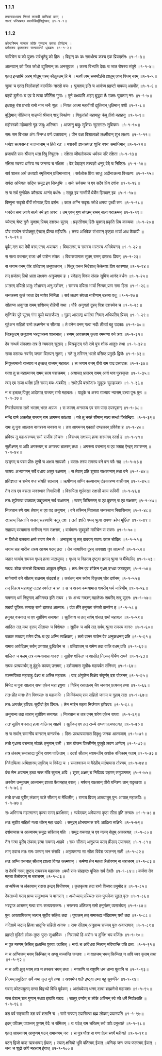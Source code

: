 ### 1.1.1

```
तपस्स्वाध्याय निरतं तपस्वी वाग्विदां वरम् ।
नारदं परिपप्रच्छ वाल्मीकिर्मुनिपुंगवम् ॥१-१-१॥
```



### 1.1.2

```
कोन्वस्मिन् साम्प्रतं लोके गुणवान् कश्च वीर्यवान् ।
धर्मज्ञश्च कृतज्ञश्च सत्यवाक्यो धृढव्रतः ॥१-१-२॥
```



चारित्रेण च को युक्तः सर्वभूतेषु को हितः ।
विद्वान् कः कः समर्थश्च कश्च एक प्रियदर्शनः ॥१-१-३॥

आत्मवान् को जित क्रोधो द्युतिमान् कः अनसूयकः ।
कस्य बिभ्यति देवाः च जात रोषस्य संयुगे ॥१-१-४॥

एतत् इच्छामि अहम् श्रोतुम् परम् कौतूहलम् हि मे ।
महर्षे त्वम् समर्थोऽसि ज्ञातुम् एवम् विधम् नरम् ॥१-१-५॥

श्रुत्वा च एतत् त्रिलोकज्ञो वाल्मीकेः नारदो वचः ।
श्रूयताम् इति च आमंत्र्य प्रहृष्टो वाक्यम् अब्रवीत् ॥१-१-६॥

बहवो दुर्लभाः च एव ये त्वया कीर्तिता गुणाः ।
मुने वक्ष्ष्यामि अहम् बुद्ध्वा तैः उक्तः श्रूयताम् नरः ॥१-१-७॥

इक्ष्वाकु वंश प्रभवो रामो नाम जनैः श्रुतः ।
नियत आत्मा महावीर्यो द्युतिमान् धृतिमान् वशी ॥१-१-८॥

बुद्धिमान् नीतिमान् वाङ्ग्मी श्रीमान् शत्रु निबर्हणः ।
विपुलांसो महाबाहुः कंबु ग्रीवो महाहनुः ॥१-१-९॥

महोरस्को महेष्वासो गूढ जत्रुः अरिन्दमः ।
आजानु बाहुः सुशिराः सुललाटः सुविक्रमः ॥१-१-१०॥

समः सम विभक्त अंगः स्निग्ध वर्णः प्रतापवान् ।
पीन वक्षा विशालाक्षो लक्ष्मीवान् शुभ लक्षणः ॥१-१-११॥

धर्मज्ञः सत्यसन्धः च प्रजानाम् च हिते रतः ।
यशस्वी ज्ञानसंपन्नः शुचिः वश्यः समाधिमान् ॥१-१-१२॥

प्रजापति समः श्रीमान् धता रिपु निषूदनः ।
रक्षिता जीवलोकस्य धर्मस्य परि रक्षिता॥१-१-१३॥

रक्षिता स्वस्य धर्मस्य स्व जनस्य च रक्षिता ।
वेद वेदाङ्ग तत्त्वज्ञो धनुर् वेदे च निष्ठितः ॥१-१-१४॥

सर्व शास्त्र अर्थ तत्त्वज्ञो स्मृतिमान् प्रतिभानवान् ।
सर्वलोक प्रियः साधुः अदीनाअत्मा विचक्षणः ॥१-१-१५॥

सर्वदा अभिगतः सद्भिः समुद्र इव सिन्धुभिः ।
अर्यः सर्वसमः च एव सदैव प्रिय दर्शनः ॥१-१-१६॥

स च सर्व गुणोपेतः कौसल्य आनंद वर्धनः ।
समुद्र इव गाम्भीर्ये धैर्येण हिमवान् इव ॥१-१-१७॥

विष्णुना सदृशो वीर्ये सोमवत् प्रिय दर्शनः ।
काल अग्नि सदृशः क्रोधे क्षमया पृथ्वी समः ॥१-१-१८॥

धनदेन समः त्यागे सत्ये धर्म इव अपरः ।
तम् एवम् गुण संपन्नम् रामम् सत्य पराक्रमम् ॥१-१-१९॥

ज्येष्टम् श्रेष्ट गुणैः युक्तम् प्रियम् दशरथः सुतम् ।
प्रकृतीनाम् हितैः युक्तम् प्रकृति प्रिय काम्यया ॥१-१-२०॥

यौव राज्येन संयोक्तुम् ऐच्छत् प्रीत्या महीपतिः ।
तस्य अभिषेक संभारान् दृष्ट्वा भार्या अथ कैकयी ॥१-१-२१॥

पूर्वम् दत्त वरा देवी वरम् एनम् अयाचत ।
विवासनम् च रामस्य भरतस्य अभिषेचनम् ॥१-१-२२॥

स सत्य वचनात् राजा धर्म पाशेन संयतः ।
विवासयामास सुतम् रामम् दशरथः प्रियम् ॥१-१-२३॥

स जगाम वनम् वीरः प्रतिज्ञाम् अनुपालयन् ।
पितुर् वचन निर्देशात् कैकेय्याः प्रिय कारणात् ॥१-१-२४॥

तम् व्रजंतम् प्रियो भ्राता लक्ष्मणः अनुजगाम ह ।
स्नेहात् विनय संपन्नः सुमित्र आनंद वर्धनः ॥१-१-२५॥

भ्रातरम् दयितो भ्रातुः सौभ्रात्रम् अनु दर्शयन् ।
रामस्य दयिता भार्या नित्यम् प्राण समा हिता ॥१-१-२६॥

जनकस्य कुले जाता देव मायेव निर्मिता ।
सर्व लक्षण संपन्ना नारीणाम् उत्तमा वधूः ॥१-१-२७॥

सीताप्य अनुगता रामम् शशिनम् रोहिणी यथा ।
पौरैः अनुगतो दूरम् पित्रा दशरथेन च ॥१-१-२८॥

शृन्गिबेर पुरे सूतम् गंगा कूले व्यसर्जयत् ।
गुहम् आसाद्य धर्मात्मा निषाद अधिपतिम् प्रियम् ॥१-१-२९॥

गुहेअन सहितो रामो लक्ष्मणेन च सीतया ।
ते वनेन वनम् गत्वा नदीः तीर्त्वा बहु उदकाः ॥१-१-३०॥

चित्रकूटम् अनुप्राप्य भरद्वाजस्य शासनात् ।
रम्यम् आवसथम् कृत्वा रममाणा वने त्रयः ॥१-१-३१॥

देव गन्धर्व संकाशाः तत्र ते न्यवसन् सुखम् ।
चित्रकूटम् गते रामे पुत्र शोक आतुरः तथा ॥१-१-३२॥

राजा दशरथः स्वर्गम् जगाम विलपन् सुतम् ।
गते तु तस्मिन् भरतो वसिष्ठ प्रमुखैः द्विजैः ॥१-१-३३॥

नियुज्यमानो राज्याय न इच्छत् राज्यम् महाबलः ।
स जगाम वनम् वीरो राम पाद प्रसादकः ॥१-१-३४॥

गत्वा तु स महात्मानम् रामम् सत्य पराक्रमम् ।
अयाचत् भ्रातरम् रामम् आर्य भाव पुरस्कृतः ॥१-१-३५॥

त्वम् एव राजा धर्मज्ञ इति रामम् वचः अब्रवीत् ।
रामोऽपि परमोदारः सुमुखः सुमहायशाः ॥१-१-३६॥

न च इच्छत् पितुर् आदेशात् राज्यम् रामो महाबलः ।
पादुके च अस्य राज्याय न्यासम् दत्त्वा पुनः पुनः ॥१-१-३७॥

निवर्तयामास ततो भरतम् भरत अग्रजः ।
स कामम् अनवाप्य एव राम पादा उपस्पृशन् ॥१-१-३८॥

नन्दि ग्रामे अकरोत् राज्यम् राम आगमन कांक्षया ।
गते तु भरते श्रीमान् सत्य सन्धो जितेन्द्रियः ॥१-१-३९॥

रामः तु पुनः आलक्ष्य नागरस्य जनस्य च ।
तत्र आगमनम् एकाग्रो दण्डकान् प्रविवेश ह ॥१-१-४०॥

प्रविश्य तु महाअरण्यम् रामो राजीव लोचनः ।
विराधम् राक्षसम् हत्वा शरभंगम् ददर्श ह ॥१-१-४१॥

सुतीक्ष्णम् च अपि अगस्त्यम् च अगस्त्य भ्रातरम् तथा ।
अगस्त्य वचनात् च एव जग्राह ऐन्द्रम् शरासनम् ॥१-१-४२॥

खड्गम् च परम प्रीतः तूणी च अक्षय सायकौ ।
वसतः तस्य रामस्य वने वन चरैः सह ॥१-१-४३॥

ऋषयः अभ्यागमन् सर्वे वधाय असुर रक्षसाम् ।
स तेषाम् प्रति शुश्राव राक्षसानाम् तथा वने ॥१-१-४४॥

प्रतिज्ञातः च रामेण वधः संयति रक्षसाम् ।
ऋषीणाम् अग्नि कल्पानाम् दंडकारण्य वासीनाम् ॥१-१-४५॥

तेन तत्र एव वसता जनस्थान निवासिनी ।
विरूपिता शूर्पणखा राक्षसी काम रूपिणी ॥१-१-४६॥

ततः शूर्पणखा वाक्यात् उद्युक्तान् सर्व राक्षसान् ।
खरम् त्रिशिरसम् च एव दूषणम् च एव राक्षसम् ॥१-१-४७॥

निजघान रणे रामः तेषाम् च एव पद अनुगान् ।
वने तस्मिन् निवसता जनस्थान निवासिनाम् ॥१-१-४८॥

रक्षसाम् निहतानि असन् सहस्राणि चतुर् दश ।
ततो ज्ञाति वधम् श्रुत्वा रावणः क्रोध मूर्छितः ॥१-१-४९॥

सहायम् वरयामास मारीचम् नाम राक्षसम् ।
वार्यमाणः सुबहुशो मारीचेन स रावणः ॥१-१-५०॥

न विरोधो बलवता क्षमो रावण तेन ते ।
अनादृत्य तु तत् वाक्यम् रावणः काल चोदितः ॥१-१-५१॥

जगाम सह मारीचः तस्य आश्रम पदम् तदा ।
तेन मायाविना दूरम् अपवाह्य नृप आत्मजौ ॥१-१-५२॥

जहार भार्याम् रामस्य गृध्रम् हत्वा जटायुषम् ।
गृध्रम् च निहतम् दृष्ट्वा हृताम् श्रुत्वा च मैथिलीम् ॥१-१-५३॥

राघवः शोक संतप्तो विललाप आकुल इन्द्रियः ।
ततः तेन एव शोकेन गृध्रम् दग्ध्वा जटायुषम् ॥१-१-५४॥

मार्गमाणो वने सीताम् राक्षसम् संददर्श ह ।
कबंधम् नाम रूपेण विकृतम् घोर दर्शनम् ॥१-१-५५॥

तम् निहत्य महाबाहुः ददाह स्वर्गतः च सः ।
स च अस्य कथयामास शबरीम् धर्म चारिणीम् ॥१-१-५६॥

श्रमणाम् धर्म निपुणाम् अभिगच्छ इति राघव ।
सः अभ्य गच्छन् महातेजाः शबरीम् शत्रु सूदनः ॥१-१-५७॥

शबर्या पूजितः सम्यक् रामो दशरथ आत्मजः ।
पंपा तीरे हनुमता संगतो वानरेण ह ॥१-१-५८॥

हनुमत् वचनात् च एव सुग्रीवेण समागतः ।
सुग्रीवाय च तत् सर्वम् शंसत् रामो महाबलः ॥१-१-५९॥

आदितः तत् यथा वृत्तम् सीतायाः च विशेषतः ।
सुग्रीवः च अपि तत् सर्वम् श्रुत्वा रामस्य वानरः ॥१-१-६०॥

चकार सख्यम् रामेण प्रीतः च एव अग्नि साक्षिकम् ।
ततो वानर राजेन वैर अनुकथनम् प्रति ॥१-१-६१॥

रामाय आवेदितम् सर्वम् प्रणयात् दुःखितेन च ।
प्रतिज्ञातम् च रामेण तदा वालि वधम् प्रति ॥१-१-६२॥

वालिनः च बलम् तत्र कथयामास वानरः ।
सुग्रीवः शंकितः च आसीत् नित्यम् वीर्येण राघवे ॥१-१-६३॥

राघवः प्रत्ययार्थम् तु दुंदुभेः कायम् उत्तमम् ।
दर्शयामास सुग्रीवः महापर्वत संनिभम् ॥१-१-६४॥

उत्स्मयित्वा महाबाहुः प्रेक्ष्य च अस्ति महाबलः ।
पाद अंगुष्टेन चिक्षेप संपूर्णम् दश योजनम् ॥१-१-६५॥

बिभेद च पुनः सालान् सप्त एकेन महा इषुणा ।
गिरिम् रसातलम् चैव जनयन् प्रत्ययम् तथा ॥१-१-६६॥

ततः प्रीत मनाः तेन विश्वस्तः स महाकपिः ।
किष्किंधाम् राम सहितो जगाम च गुहाम् तदा ॥१-१-६७॥

ततः अगर्जत् हरिवरः सुग्रीवो हेम पिंगलः ।
तेन नादेन महता निर्जगाम हरीश्वरः ॥१-१-६८॥

अनुमान्य तदा ताराम् सुग्रीवेण समागतः ।
निजघान च तत्र एनम् शरेण एकेन राघवः ॥१-१-६९॥

ततः सुग्रीव वचनात् हत्वा वालिनम् आहवे ।
सुग्रीवम् एव तत् राज्ये राघवः प्रत्यपादयत् ॥१-१-७०॥

स च सर्वान् समानीय वानरान् वानरर्षभः ।
दिशः प्रस्थापयामास दिदृक्षुः जनक आत्मजाम् ॥१-१-७१॥

ततो गृध्रस्य वचनात् संपातेः हनुमान् बली ।
शत योजन विस्तीर्णम् पुप्लुवे लवण अर्णवम् ॥१-१-७२॥

तत्र लंकाम् समासाद्य पुरीम् रावण पालिताम् ।
ददर्श सीताम् ध्यायन्तीम् अशोक वनिकाम् गताम् ॥१-१-७३॥

निवेदयित्वा अभिज्ञानम् प्रवृत्तिम् च निवेद्य च ।
समाश्वास्य च वैदेहीम् मर्दयामास तोरणम् ॥१-१-७४॥

पंच सेन अग्रगान् हत्वा सप्त मंत्रि सुतान् अपि ।
शूरम् अक्षम् च निष्पिष्य ग्रहणम् समुपागमत् ॥१-१-७५॥

अस्त्रेण उन्मुक्तम् आत्मानम् ज्ञात्वा पैतामहात् वरात् ।
मर्षयन् राक्षसान् वीरो यन्त्रिणः तान् यदृच्छया ॥१-१-७६॥

ततो दग्ध्वा पुरीम् लंकाम् ऋते सीताम् च मैथिलीम् ।
रामाय प्रियम् आख्यातुम् पुनः आयात् महाकपिः ॥१-१-७७॥

सः अभिगम्य महात्मानम् कृत्वा रामम् प्रदक्षिणम् ।
न्यवेदयत् अमेयात्मा दृष्टा सीता इति तत्त्वतः ॥१-१-७८॥

ततः सुग्रीव सहितो गत्वा तीरम् महा उदधेः ।
समुद्रम् क्षोभयामास शरैः आदित्य सन्निभैः ॥१-१-७९॥

दर्शयामास च आत्मानम् समुद्रः सरिताम् पतिः ।
समुद्र वचनात् च एव नलम् सेतुम् अकारयत् ॥१-१-८०॥

तेन गत्वा पुरीम् लंकाम् हत्वा रावणम् आहवे ।
रामः सीताम् अनुप्राप्य पराम् व्रीडाम् उपागमत् ॥१-१-८१॥

ताम् उवाच ततः रामः परुषम् जन संसदि ।
अमृष्यमाणा सा सीता विवेश ज्वलनम् सती ॥१-१-८२॥

ततः अग्नि वचनात् सीताम् ज्ञात्वा विगत कल्मषाम् ।
कर्मणा तेन महता त्रैलोक्यम् स चराचरम् ॥१-१-८३॥

स देवर्षि गणम् तुष्टम् राघवस्य महात्मनः ॥बभौ रामः संप्रहृष्टः पूजितः सर्व देवतैः ॥१-१-८४॥।
कर्मणा तेन महता त्रैलोक्यम् स चराचरम् ॥१-१-८३॥

अभ्यषिच्य च लंकायाम् राक्षस इन्द्रम् विभीषणम् ।
कृतकृत्यः तदा रामो विज्वरः प्रमुमोद ह ॥१-१-८५॥

देवताभ्यो वराम् प्राप्य समुत्थाप्य च वानरान् ।
अयोध्याम् प्रस्थितः रामः पुष्पकेण सुहृत् वृतः ॥१-१-८६॥

भरद्वाज आश्रमम् गत्वा रामः सत्यपराक्रमः ।
भरतस्य अंतिकम् रामो हनूमंतम् व्यसर्जयत् ॥१-१-८७॥

पुनः आख्यायिकाम् जल्पन् सुग्रीव सहितः तदा ।
पुष्पकम् तत् समारूह्य नंदिग्रामम् ययौ तदा ॥१-१-८८॥

नंदिग्रामे जटाम् हित्वा भ्रातृभिः सहितो अनघः ।
रामः सीताम् अनुप्राप्य राज्यम् पुनः अवाप्तवान् ॥१-१-८९॥

प्रहृष्टो मुदितो लोकः तुष्टः पुष्टः सुधार्मिकः ।
निरामयो हि अरोगः च दुर्भिक्ष भय वर्जितः ॥१-१-९०॥

न पुत्र मरणम् केचित् द्रक्ष्यन्ति पुरुषाः क्वचित् ।
नार्यः च अविधवा नित्यम् भविष्यन्ति पति व्रताः ॥१-१-९१॥

न च अग्निजम् भयम् किन्चित् न अप्सु मज्जन्ति जन्तवः ।
न वातजम् भयम् किन्चित् न अपि ज्वर कृतम् तथा ॥१-१-९२॥

न च अपि क्षुत् भयम् तत्र न तस्कर भयम् तथा ।
नगराणि च राष्ट्राणि धन धान्य युतानि च ॥१-१-९३॥

नित्यम् प्रमुदिताः सर्वे यथा कृत युगे तथा ।
अश्वमेध शतैः इष्ट्वा तथा बहु सुवर्णकैः ॥१-१-९४॥

गवाम् कोट्ययुतम् दत्त्वा विद्वभ्यो विधि पूर्वकम् ।
असंख्येयम् धनम् दत्त्वा ब्राह्मणेभो महायशाः ॥१-१-९५॥

राज वंशान् शत गुणान् स्थाप इष्यति राघवः ।
चातुर् वर्ण्यम् च लोके अस्मिन् स्वे स्वे धर्मे नियोक्ष्यति ॥१-१-९६॥

दश वर्ष सहस्राणि दश वर्ष शतानि च ।
रामो राज्यम् उपासित्वा ब्रह्म लोकम् प्रयास्यति ॥१-१-९७॥

इदम् पवित्रम् पापघ्नम् पुण्यम् वेदैः च संमितम् ।
यः पठेत् राम चरितम् सर्व पापैः प्रमुच्यते ॥१-१-९८॥

एतत् आख्यानम् आयुष्यम् पठन् रामायणम् नरः ।
स पुत्र पौत्रः स गणः प्रेत्य स्वर्गे महीयते ॥१-१-९९॥

पठन् द्विजो वाक् ऋषभत्वम् ईयात् ।
स्यात् क्षत्रियो भूमि पतित्वम् ईयात् ॥वणिक् जनः पण्य फलत्वम् ईयात् ।जनः च शूद्रो अपि महत्त्वम् ईयात् ॥१-१-१००॥

